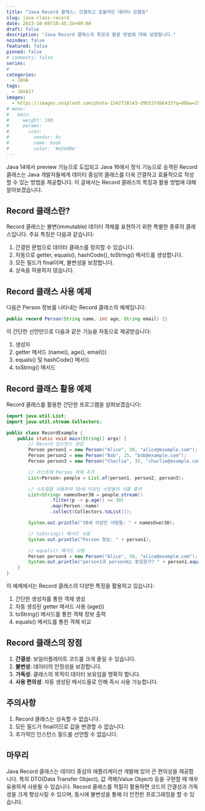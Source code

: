 ```yaml
---
title: "Java Record 클래스: 간결하고 효율적인 데이터 모델링"
slug: java-class-record
date: 2023-10-08T10:45:24+09:00
draft: false
description: "Java Record 클래스의 특징과 활용 방법에 대해 설명합니다."
noindex: false
featured: false
pinned: false
# comments: false
series:
#  - 
categories:
  - JAVA
tags:
  - JAVA17
images:
  - https://images.unsplash.com/photo-1542728143-d9b537db6433?q=80&w=2940&auto=format&fit=crop&ixlib=rb-4.0.3
# menu:
#   main:
#     weight: 100
#     params:
#       icon:
#         vendor: bs
#         name: book
#         color: '#e24d0e'
---
```


Java 14에서 preview 기능으로 도입되고 Java 16에서 정식 기능으로 승격된 Record 클래스는 Java 개발자들에게 데이터 중심의 클래스를 더욱 간결하고 효율적으로 작성할 수 있는 방법을 제공합니다. 이 글에서는 Record 클래스의 특징과 활용 방법에 대해 알아보겠습니다.

## Record 클래스란?

Record 클래스는 불변(immutable) 데이터 객체를 표현하기 위한 특별한 종류의 클래스입니다. 주요 특징은 다음과 같습니다:

1. 간결한 문법으로 데이터 클래스를 정의할 수 있습니다.
2. 자동으로 getter, equals(), hashCode(), toString() 메서드를 생성합니다.
3. 모든 필드가 final이며, 불변성을 보장합니다.
4. 상속을 허용하지 않습니다.

## Record 클래스 사용 예제

다음은 Person 정보를 나타내는 Record 클래스의 예제입니다:

```java
public record Person(String name, int age, String email) {}
```

이 간단한 선언만으로 다음과 같은 기능을 자동으로 제공받습니다:

1. 생성자
2. getter 메서드 (name(), age(), email())
3. equals() 및 hashCode() 메서드
4. toString() 메서드

## Record 클래스 활용 예제

Record 클래스를 활용한 간단한 프로그램을 살펴보겠습니다:

```java
import java.util.List;
import java.util.stream.Collectors;

public class RecordExample {
    public static void main(String[] args) {
        // Record 인스턴스 생성
        Person person1 = new Person("Alice", 30, "alice@example.com");
        Person person2 = new Person("Bob", 25, "bob@example.com");
        Person person3 = new Person("Charlie", 35, "charlie@example.com");

        // 리스트에 Person 객체 추가
        List<Person> people = List.of(person1, person2, person3);

        // 스트림을 사용하여 30세 이상인 사람들의 이름 출력
        List<String> namesOver30 = people.stream()
                .filter(p -> p.age() >= 30)
                .map(Person::name)
                .collect(Collectors.toList());

        System.out.println("30세 이상인 사람들: " + namesOver30);

        // toString() 메서드 사용
        System.out.println("Person 정보: " + person1);

        // equals() 메서드 사용
        Person person4 = new Person("Alice", 30, "alice@example.com");
        System.out.println("person1과 person4는 동일한가? " + person1.equals(person4));
    }
}
```

이 예제에서는 Record 클래스의 다양한 특징을 활용하고 있습니다:

1. 간단한 생성자를 통한 객체 생성
2. 자동 생성된 getter 메서드 사용 (age())
3. toString() 메서드를 통한 객체 정보 출력
4. equals() 메서드를 통한 객체 비교

## Record 클래스의 장점

1. **간결성**: 보일러플레이트 코드를 크게 줄일 수 있습니다.
2. **불변성**: 데이터의 안정성을 보장합니다.
3. **가독성**: 클래스의 목적이 데이터 보유임을 명확히 합니다.
4. **사용 편의성**: 자동 생성된 메서드들로 인해 즉시 사용 가능합니다.

## 주의사항

1. Record 클래스는 상속할 수 없습니다.
2. 모든 필드가 final이므로 값을 변경할 수 없습니다.
3. 추가적인 인스턴스 필드를 선언할 수 없습니다.

## 마무리

Java Record 클래스는 데이터 중심의 애플리케이션 개발에 있어 큰 편의성을 제공합니다. 특히 DTO(Data Transfer Object), 값 객체(Value Object) 등을 구현할 때 매우 유용하게 사용될 수 있습니다. Record 클래스를 적절히 활용하면 코드의 간결성과 가독성을 크게 향상시킬 수 있으며, 동시에 불변성을 통해 더 안전한 프로그래밍을 할 수 있습니다.
